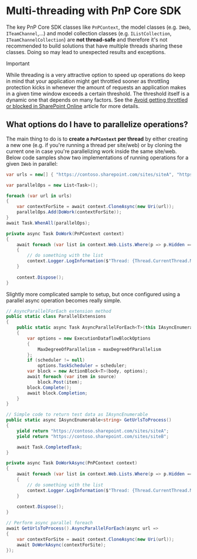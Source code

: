 # Multi-threading with PnP Core SDK

The key PnP Core SDK classes like `PnPContext`, the model classes (e.g. `IWeb`, `ITeamChannel`,...) and model collection classes (e.g. `IListCollection`, `ITeamChannelCollection`) are **not thread-safe** and therefore it's not recommended to build solutions that have multiple threads sharing these classes. Doing so may lead to unexpected results and exceptions.

> [!Important]
> While threading is a very attractive option to speed up operations do keep in mind that your application might get throttled sooner as throttling protection kicks in whenever the amount of requests an application makes in a given time window exceeds a certain threshold. The threshold itself is a dynamic one that depends on many factors. See the [Avoid getting throttled or blocked in SharePoint Online](https://docs.microsoft.com/en-us/sharepoint/dev/general-development/how-to-avoid-getting-throttled-or-blocked-in-sharepoint-online) article for more details.

## What options do I have to parallelize operations?

The main thing to do is to **create a `PnPContext` per thread** by either creating a new one (e.g. if you're running a thread per site/web) or by cloning the current one in case you're parallelizing work inside the same site/web. Below code samples show two implementations of running operations for a given `IWeb` in parallel:

```csharp
var urls = new[] { "https://contoso.sharepoint.com/sites/siteA", "https://contoso.sharepoint.com/sites/siteB" };

var parallelOps = new List<Task>();

foreach (var url in urls)
{
    var contextForSite = await context.CloneAsync(new Uri(url));
    parallelOps.Add(DoWork(contextForSite));
}
await Task.WhenAll(parallelOps);

private async Task DoWork(PnPContext context)
{
    await foreach (var list in context.Web.Lists.Where(p => p.Hidden == false).AsAsyncEnumerable())
    {
        // do something with the list
        context.Logger.LogInformation($"Thread: {Thread.CurrentThread.ManagedThreadId}, list {list.Title}");
    }
    
    context.Dispose();
}
```

Slightly more complicated sample to setup, but once configured using a parallel async operation becomes really simple.

```csharp
// AsyncParallelForEach extension method
public static class ParallelExtensions
{    
    public static async Task AsyncParallelForEach<T>(this IAsyncEnumerable<T> source, Func<T, Task> body, int maxDegreeOfParallelism = DataflowBlockOptions.Unbounded, TaskScheduler scheduler = null)
    {
        var options = new ExecutionDataflowBlockOptions
        {
            MaxDegreeOfParallelism = maxDegreeOfParallelism
        };
        if (scheduler != null)
            options.TaskScheduler = scheduler;
        var block = new ActionBlock<T>(body, options);
        await foreach (var item in source)
            block.Post(item);
        block.Complete();
        await block.Completion;
    }
}

// Simple code to return test data as IAsyncEnumerable
public static async IAsyncEnumerable<string> GetUrlsToProcess()
{
    yield return "https://contoso.sharepoint.com/sites/siteA";
    yield return "https://contoso.sharepoint.com/sites/siteB";

    await Task.CompletedTask; 
}  

private async Task DoWorkAsync(PnPContext context)
{
    await foreach (var list in context.Web.Lists.Where(p => p.Hidden == false).AsAsyncEnumerable())
    {
        // do something with the list
        context.Logger.LogInformation($"Thread: {Thread.CurrentThread.ManagedThreadId}, list {list.Title}");
    }
    
    context.Dispose();
}

// Perform async parallel foreach
await GetUrlsToProcess().AsyncParallelForEach(async url =>
{
    var contextForSite = await context.CloneAsync(new Uri(url));
    await DoWorkAsync(contextForSite);
});
```
